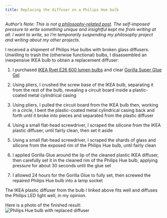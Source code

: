 ```yaml
---  
title: Replacing the diffuser on a Philips Hue bulb
---
```


_Author’s Note: This is not [a philosophy-related post][1]. The self-imposed pressure to write something unique and insightful kept me from writing at all. I want to write, so I’m temporarily suspending my philosophy project and writing about my other projects._

I received a shipment of Philips Hue bulbs with broken glass diffusers. Unwilling to trash the (otherwise functional) bulbs, I disassembled an inexpensive IKEA bulb to obtain a replacement diffuser:

1. I purchased [IKEA Ryet E26 600 lumen bulbs][2] and clear [Gorilla Super Glue Gel][3]

2. Using pliers, I crushed the screw base of the IKEA bulb, separating it from the rest of the bulb, revealing a circuit board inside a plastic-coated metal cylindrical casing

3. Using pliers, I pulled the circuit board from the IKEA bulb then, working in a circle, I bent the plastic-coated metal cylindrical casing back and forth until it broke into pieces and separated from the plastic diffuser

4. Using a small flat-head screwdriver, I scraped the silicone from the IKEA plastic diffuser, until fairly clean, then set it aside

5. Using a small flat-head screwdriver, I scraped the shards of glass and silicone from the exposed rim of the Philips Hue bulb, until fairly clean

6. I applied Gorilla Glue around the lip of the cleaned plastic IKEA diffuser, then carefully set it in the cleaned rim of the Philips Hue bulb, applying pressure for about 30 seconds until the glue set

7. I allowed 24 hours for the Gorilla Glue to fully set, then screwed the repaired Philips Hue bulb into a lamp socket

The IKEA plastic diffuser from the bulb I linked above fits well and diffuses the Philips LED light well, in my opinion.

Here is a photo of the finished result:
![Philips Hue bulb with replaced diffuser](/2018-12-30-replacing-the-diffuser-on-a-philips-hue-bulb/bulb.jpg)

[1]:	/blog/2018/09/08/philosophy-reading-list/
[2]:	https://www.amazon.com/gp/aw/d/B01IX9NSEY
[3]:	https://www.amazon.com/gp/aw/d/B00OAAUAX8